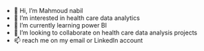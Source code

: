 - 👋 Hi, I’m Mahmoud nabil
- 👀 I’m interested in health care data analytics 
- 🌱 I’m currently learning power BI 
- 💞️ I’m looking to collaborate on health care data analysis projects
- 📫  reach me on my email or LinkedIn account 

<!---
Mnb218/Mnb218 is a ✨ special ✨ repository because its `README.md` (this file) appears on your GitHub profile.
You can click the Preview link to take a look at your changes.
--->
